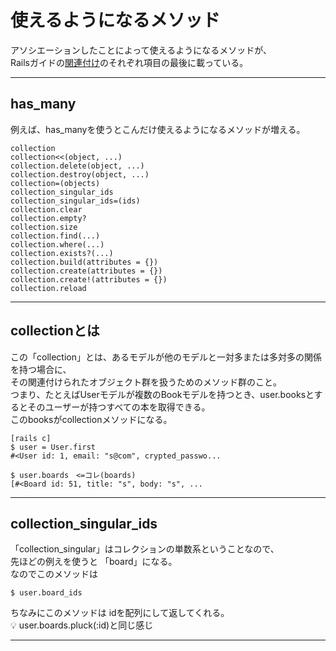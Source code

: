 # 使えるようになるメソッド
アソシエーションしたことによって使えるようになるメソッドが、    
Railsガイドの[関連付け](https://railsguides.jp/association_basics.html#has-many-through%E9%96%A2%E9%80%A3%E4%BB%98%E3%81%91)のそれぞれ項目の最後に載っている。
***

## has_many
例えば、has_manyを使うとこんだけ使えるようになるメソッドが増える。
~~~
collection
collection<<(object, ...)
collection.delete(object, ...)
collection.destroy(object, ...)
collection=(objects)
collection_singular_ids
collection_singular_ids=(ids)
collection.clear
collection.empty?
collection.size
collection.find(...)
collection.where(...)
collection.exists?(...)
collection.build(attributes = {})
collection.create(attributes = {})
collection.create!(attributes = {})
collection.reload
~~~
***

## collectionとは   
この「collection」とは、あるモデルが他のモデルと一対多または多対多の関係を持つ場合に、    
その関連付けられたオブジェクト群を扱うためのメソッド群のこと。      
つまり、たとえばUserモデルが複数のBookモデルを持つとき、user.booksとするとそのユーザーが持つすべての本を取得できる。    
このbooksがcollectionメソッドになる。
~~~
[rails c]
$ user = User.first
#<User id: 1, email: "s@com", crypted_passwo...

$ user.boards　<=コレ(boards)
[#<Board id: 51, title: "s", body: "s", ...
~~~
***

## collection_singular_ids  
「collection_singular」はコレクションの単数系ということなので、    
先ほどの例えを使うと 「board」になる。    
なのでこのメソッドは  
~~~
$ user.board_ids
~~~
ちなみにこのメソッドは idを配列にして返してくれる。    
💡  user.boards.pluck(:id)と同じ感じ    
***

